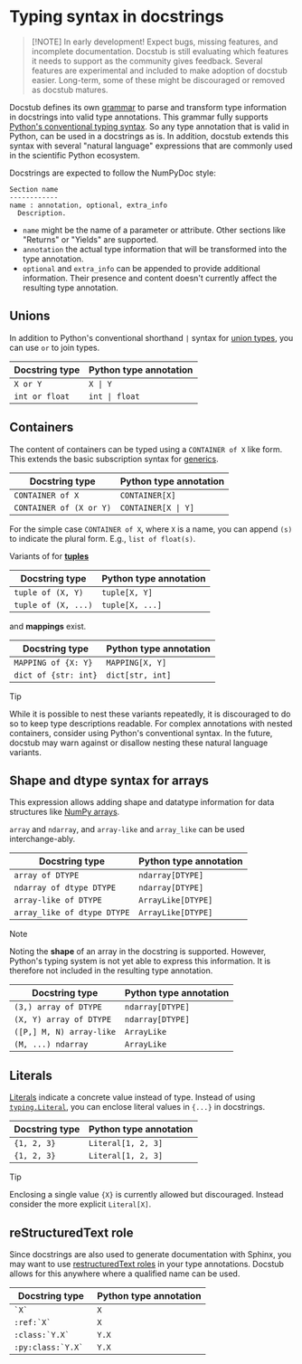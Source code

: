# Typing syntax in docstrings

> [!NOTE] In early development!
> Expect bugs, missing features, and incomplete documentation.
> Docstub is still evaluating which features it needs to support as the community gives feedback.
> Several features are experimental and included to make adoption of docstub easier.
> Long-term, some of these might be discouraged or removed as docstub matures.

Docstub defines its own [grammar](../src/docstub/doctype.lark) to parse and transform type information in docstrings into valid type annotations.
This grammar fully supports [Python's conventional typing syntax](https://typing.python.org/en/latest/index.html).
So any type annotation that is valid in Python, can be used in a docstrings as is.
In addition, docstub extends this syntax with several "natural language" expressions that are commonly used in the scientific Python ecosystem.

Docstrings are expected to follow the NumPyDoc style:
```
Section name
------------
name : annotation, optional, extra_info
  Description.
```

- `name` might be the name of a parameter or attribute.
  Other sections like "Returns" or "Yields" are supported.
- `annotation` the actual type information that will be transformed into the type annotation.
- `optional` and `extra_info` can be appended to provide additional information.
  Their presence and content doesn't currently affect the resulting type annotation.


## Unions

In addition to Python's conventional shorthand `|` syntax for [union types](https://typing.python.org/en/latest/spec/concepts.html#union-types), you can use `or` to join types.

| Docstring type | Python type annotation |
|----------------|------------------------|
| `X or Y`       | `X \| Y`               |
| `int or float` | `int \| float`         |


## Containers

The content of containers can be typed using a `CONTAINER of X` like form.
This extends the basic subscription syntax for [generics](https://typing.python.org/en/latest/spec/generics.html#generics).

| Docstring type          | Python type annotation |
|-------------------------|------------------------|
| `CONTAINER of X`        | `CONTAINER[X]`         |
| `CONTAINER of (X or Y)` | `CONTAINER[X \| Y]`    |

For the simple case `CONTAINER of X`, where `X` is a name, you can append `(s)` to indicate the plural form.
E.g., `list of float(s)`.

Variants of for [**tuples**](https://typing.python.org/en/latest/spec/tuples.html)

| Docstring type      | Python type annotation |
|---------------------|------------------------|
| `tuple of (X, Y)`   | `tuple[X, Y]`          |
| `tuple of (X, ...)` | `tuple[X, ...]`        |

and **mappings** exist.

| Docstring type       | Python type annotation |
|----------------------|------------------------|
| `MAPPING of {X: Y}`  | `MAPPING[X, Y]`        |
| `dict of {str: int}` | `dict[str, int]`       |


> [!TIP]
> While it is possible to nest these variants repeatedly, it is discouraged to do so to keep type descriptions readable.
> For complex annotations with nested containers, consider using Python's conventional syntax.
> In the future, docstub may warn against or disallow nesting these natural language variants.


## Shape and dtype syntax for arrays

This expression allows adding shape and datatype information for data structures like [NumPy arrays](https://numpy.org/doc/stable/reference/generated/numpy.ndarray.html).

`array` and `ndarray`, and `array-like` and `array_like` can be used interchange-ably.

| Docstring type              | Python type annotation |
|-----------------------------|------------------------|
| `array of DTYPE`            | `ndarray[DTYPE]`       |
| `ndarray of dtype DTYPE`    | `ndarray[DTYPE]`       |
| `array-like of DTYPE`       | `ArrayLike[DTYPE]`     |
| `array_like of dtype DTYPE` | `ArrayLike[DTYPE]`     |

> [!NOTE]
> Noting the **shape** of an array in the docstring is supported.
> However, Python's typing system is not yet able to express this information.
> It is therefore not included in the resulting type annotation.

| Docstring type           | Python type annotation |
|--------------------------|------------------------|
| `(3,) array of DTYPE`    | `ndarray[DTYPE]`       |
| `(X, Y) array of DTYPE`  | `ndarray[DTYPE]`       |
| `([P,] M, N) array-like` | `ArrayLike`            |
| `(M, ...) ndarray`       | `ArrayLike`            |


## Literals

[Literals](https://typing.python.org/en/latest/spec/literal.html#literals) indicate a concrete value instead of type.
Instead of using [`typing.Literal`](https://docs.python.org/3/library/typing.html#typing.Literal), you can enclose literal values in `{...}` in docstrings.

| Docstring type | Python type annotation |
|----------------|------------------------|
| `{1, 2, 3}`    | `Literal[1, 2, 3]`     |
| `{1, 2, 3}`    | `Literal[1, 2, 3]`     |

> [!TIP]
> Enclosing a single value `{X}` is currently allowed but discouraged.
> Instead consider the more explicit `Literal[X]`.


## reStructuredText role

Since docstrings are also used to generate documentation with Sphinx, you may want to use [restructuredText roles](https://docutils.sourceforge.io/docs/ref/rst/roles.html) in your type annotations.
Docstub allows for this anywhere where a qualified name can be used.

| Docstring type       | Python type annotation |
|----------------------|------------------------|
| `` `X` ``            | `X`                    |
| ``:ref:`X` ``        | `X`                    |
| ``:class:`Y.X` ``    | `Y.X`                  |
| ``:py:class:`Y.X` `` | `Y.X`                  |
